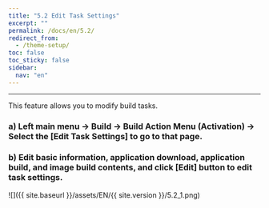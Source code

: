 ```yaml
---
title: "5.2 Edit Task Settings"
excerpt: ""
permalink: /docs/en/5.2/
redirect_from:
  - /theme-setup/
toc: false
toc_sticky: false
sidebar:
  nav: "en"
---
```



---

This feature allows you to modify build tasks.

### a\) Left main menu → Build → Build Action Menu \(Activation\) → Select the [Edit Task Settings] to go to that page.
### b\) Edit basic information, application download, application build, and image build contents, and click [Edit] button to edit task settings.
![]({{ site.baseurl }}/assets/EN/{{ site.version }}/5.2_1.png)
